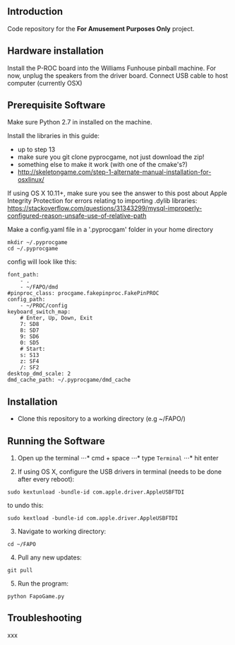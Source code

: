 ## Introduction

Code repository for the **For Amusement Purposes Only** project.

## Hardware installation

Install the P-ROC board into the Williams Funhouse pinball machine. For now, unplug the speakers from the driver board. Connect USB cable to host computer (currently OSX)

## Prerequisite Software 

Make sure Python 2.7 in installed on the machine.

Install the libraries in this guide: 
 - up to step 13
 - make sure you git clone pyprocgame, not just download the zip!
 - something else to make it work (with one of the cmake's?)
 - http://skeletongame.com/step-1-alternate-manual-installation-for-osxlinux/
  

 If using OS X 10.11+, make sure you see the answer to this post about Apple Integrity Protection for errors relating to importing .dylib libraries:
 https://stackoverflow.com/questions/31343299/mysql-improperly-configured-reason-unsafe-use-of-relative-path


Make a config.yaml file in a '.pyprocgam' folder in your home directory 

``` 
mkdir ~/.pyprocgame
cd ~/.pyprocgame
```

config will look like this:

``` 
font_path:
    - .
    - ~/FAPO/dmd
#pinproc_class: procgame.fakepinproc.FakePinPROC
config_path:
    - ~/PROC/config
keyboard_switch_map:
    # Enter, Up, Down, Exit
    7: SD8
    8: SD7
    9: SD6
    0: SD5
    # Start:
    s: S13
    z: SF4
    /: SF2
desktop_dmd_scale: 2
dmd_cache_path: ~/.pyprocgame/dmd_cache
```



## Installation

- Clone this repository to a working directory (e.g ~/FAPO/)


## Running the Software

1. Open up the terminal 
⋅⋅⋅* cmd + space
⋅⋅⋅* type `Terminal`
⋅⋅⋅* hit enter

2. If using OS X, configure the USB drivers in terminal (needs to be done after every reboot):
``` 
sudo kextunload -bundle-id com.apple.driver.AppleUSBFTDI 
```

to undo this: 
```
sudo kextload -bundle-id com.apple.driver.AppleUSBFTDI
```

3. Navigate to working directory:
```
cd ~/FAPO
```

4. Pull any new updates:
```
git pull
```

5. Run the program:
```
python FapoGame.py
```

## Troubleshooting

xxx